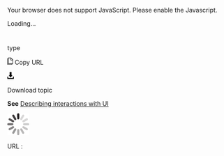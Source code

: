 Your browser does not support JavaScript. Please enable the Javascript.

Loading...

# 

type

![Copy URL](media/type/Copy.png)
Copy URL

![Download](media/type/Download.png)

Download topic

**See** [Describing interactions with UI](https://worldready.cloudapp.net/Styleguide/Read?id=2700&topicid=26472)

![In progress](media/type/activity-large.gif)

URL :
